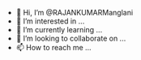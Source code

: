 - 👋 Hi, I’m @RAJANKUMARManglani
- 👀 I’m interested in ...
- 🌱 I’m currently learning ...
- 💞️ I’m looking to collaborate on ...
- 📫 How to reach me ...

<!---
RAJANKUMARManglani/RAJANKUMARManglani is a ✨ special ✨ repository because its `README.md` (this file) appears on your GitHub profile.
You can click the Preview link to take a look at your changes.
--->
